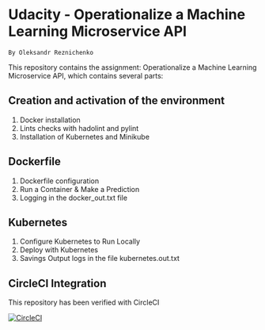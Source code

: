 # Udacity - Operationalize a Machine Learning Microservice API

    By Oleksandr Reznichenko

This repository contains the assignment: Operationalize a Machine Learning Microservice API, which contains several parts:

## Creation and activation of the environment

 1. Docker installation
 3. Lints checks with hadolint and pylint
 4. Installation of Kubernetes and Minikube

## Dockerfile

 1. Dockerfile configuration 
 2. Run a Container & Make a Prediction 
 3. Logging in the docker_out.txt file

## Kubernetes

 1. Configure Kubernetes to Run Locally 
 2. Deploy with Kubernetes
 3. Savings Output logs in the file kubernetes.out.txt

## CircleCI Integration

This repository has been verified with CircleCI

[![CircleCI](https://circleci.com/gh/rezn001/Operationalize-a-Machine-Learning-Microservice-API.svg?style=svg)](https://circleci.com/gh/rezn001/Operationalize-a-Machine-Learning-Microservice-API)


